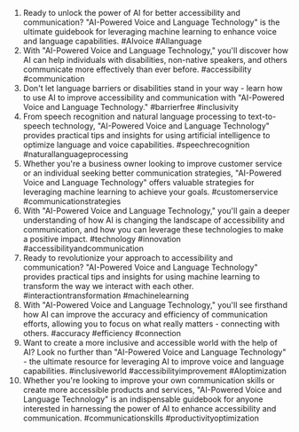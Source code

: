 1. Ready to unlock the power of AI for better accessibility and communication? "AI-Powered Voice and Language Technology" is the ultimate guidebook for leveraging machine learning to enhance voice and language capabilities. #AIvoice #AIlanguage
2. With "AI-Powered Voice and Language Technology," you'll discover how AI can help individuals with disabilities, non-native speakers, and others communicate more effectively than ever before. #accessibility #communication
3. Don't let language barriers or disabilities stand in your way - learn how to use AI to improve accessibility and communication with "AI-Powered Voice and Language Technology." #barrierfree #inclusivity
4. From speech recognition and natural language processing to text-to-speech technology, "AI-Powered Voice and Language Technology" provides practical tips and insights for using artificial intelligence to optimize language and voice capabilities. #speechrecognition #naturallanguageprocessing
5. Whether you're a business owner looking to improve customer service or an individual seeking better communication strategies, "AI-Powered Voice and Language Technology" offers valuable strategies for leveraging machine learning to achieve your goals. #customerservice #communicationstrategies
6. With "AI-Powered Voice and Language Technology," you'll gain a deeper understanding of how AI is changing the landscape of accessibility and communication, and how you can leverage these technologies to make a positive impact. #technology #innovation #accessibilityandcommunication
7. Ready to revolutionize your approach to accessibility and communication? "AI-Powered Voice and Language Technology" provides practical tips and insights for using machine learning to transform the way we interact with each other. #interactiontransformation #machinelearning
8. With "AI-Powered Voice and Language Technology," you'll see firsthand how AI can improve the accuracy and efficiency of communication efforts, allowing you to focus on what really matters - connecting with others. #accuracy #efficiency #connection
9. Want to create a more inclusive and accessible world with the help of AI? Look no further than "AI-Powered Voice and Language Technology" - the ultimate resource for leveraging AI to improve voice and language capabilities. #inclusiveworld #accessibilityimprovement #AIoptimization
10. Whether you're looking to improve your own communication skills or create more accessible products and services, "AI-Powered Voice and Language Technology" is an indispensable guidebook for anyone interested in harnessing the power of AI to enhance accessibility and communication. #communicationskills #productivityoptimization

